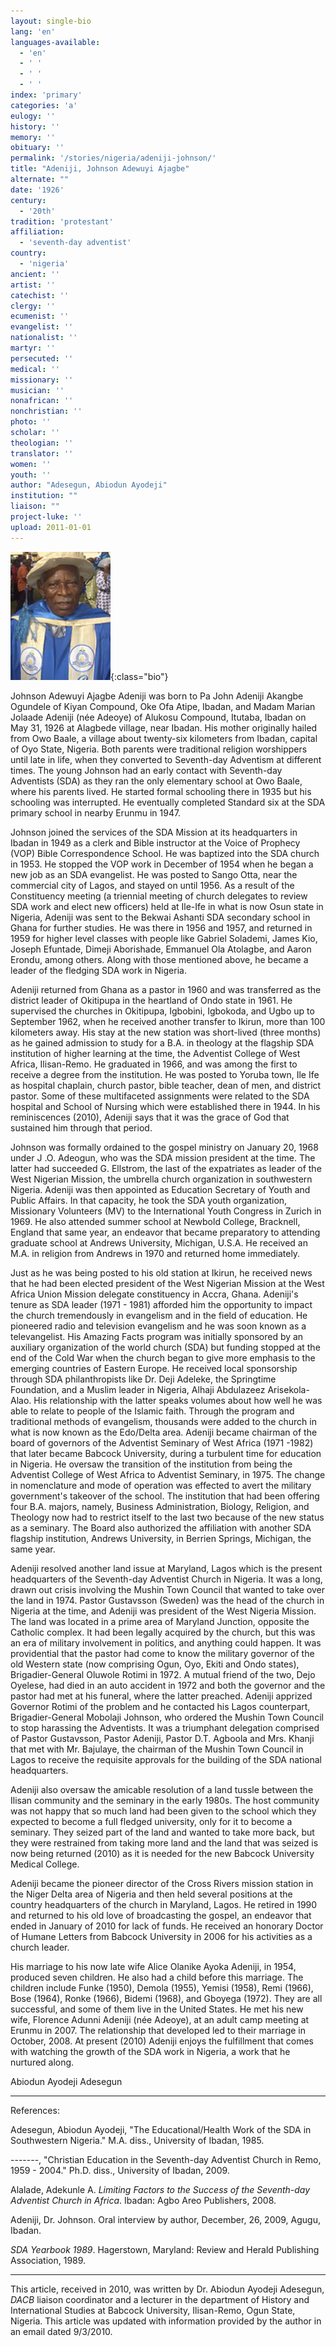 ```yaml
---
layout: single-bio
lang: 'en'
languages-available:
  - 'en'
  - ' '
  - ' '
  - ' '
index: 'primary'
categories: 'a'
eulogy: ''
history: ''
memory: ''
obituary: ''
permalink: '/stories/nigeria/adeniji-johnson/'
title: "Adeniji, Johnson Adewuyi Ajagbe"
alternate: ""
date: '1926'
century:
  - '20th'
tradition: 'protestant'
affiliation:
  - 'seventh-day adventist'
country:
  - 'nigeria'
ancient: ''
artist: ''
catechist: ''
clergy: ''
ecumenist: ''
evangelist: ''
nationalist: ''
martyr: ''
persecuted: ''
medical: ''
missionary: ''
musician: ''
nonafrican: ''
nonchristian: ''
photo: ''
scholar: ''
theologian: ''
translator: ''
women: ''
youth: ''
author: "Adesegun, Abiodun Ayodeji"
institution: ""
liaison: ""
project-luke: ''
upload: 2011-01-01
---
```


![Johnson Adeniji](/images/bio-pics/nigeria/adeniji-johnson/Adeniji-Johnson.jpg){:class="bio"}

Johnson Adewuyi Ajagbe Adeniji was born to Pa John Adeniji Akangbe Ogundele of Kiyan Compound, Oke Ofa Atipe, Ibadan, and Madam Marian Jolaade Adeniji (née Adeoye) of Alukosu Compound, Itutaba, Ibadan on May 31, 1926 at Alagbede village, near Ibadan. His mother originally hailed from Owo Baale, a village about twenty-six kilometers from Ibadan, capital of Oyo State, Nigeria. Both parents were traditional religion worshippers until late in life, when they converted to Seventh-day Adventism at different times. The young Johnson had an early contact with Seventh-day Adventists (SDA) as they ran the only elementary school at Owo Baale, where his parents lived. He started formal schooling there in 1935 but his schooling was interrupted. He eventually completed Standard six at the SDA primary school in nearby Erunmu in 1947.

Johnson joined the services of the SDA Mission at its headquarters in Ibadan in 1949 as a clerk and Bible instructor at the Voice of Prophecy (VOP) Bible Correspondence School. He was baptized into the SDA church in 1953. He stopped the VOP work in December of 1954 when he began a new job as an SDA evangelist. He was posted to Sango Otta, near the commercial city of Lagos, and stayed on until 1956. As a result of the Constituency meeting (a triennial meeting of church delegates to review SDA work and elect new officers) held at Ile-Ife in what is now Osun state in Nigeria, Adeniji was sent to the Bekwai Ashanti SDA secondary school in Ghana for further studies. He was there in 1956 and 1957, and returned in 1959 for higher level classes with people like Gabriel Solademi, James Kio, Joseph Efuntade, Dimeji Aborishade, Emmanuel Ola Atolagbe, and Aaron Erondu, among others. Along with those mentioned above, he became a leader of the fledging SDA work in Nigeria.

Adeniji returned from Ghana as a pastor in 1960 and was transferred as the district leader of Okitipupa in the heartland of Ondo state in 1961. He supervised the churches in Okitipupa, Igbobini, Igbokoda, and Ugbo up to September 1962, when he received another transfer to Ikirun, more than 100 kilometers away. His stay at the new station was short-lived (three months) as he gained admission to study for a B.A. in theology at the flagship SDA institution of higher learning at the time, the Adventist College of West Africa, Ilisan-Remo. He graduated in 1966, and was among the first to receive a degree from the institution. He was posted to Yoruba town, Ile Ife as hospital chaplain, church pastor, bible teacher, dean of men, and district pastor. Some of these multifaceted assignments were related to the SDA hospital and School of Nursing which were established there in 1944. In his reminiscences (2010), Adeniji says that it was the grace of God that sustained him through that period.

Johnson was formally ordained to the gospel ministry on January 20, 1968 under J .O. Adeogun, who was the SDA mission president at the time. The latter had succeeded G. Ellstrom, the last of the expatriates as leader of the West Nigerian Mission, the umbrella church organization in southwestern Nigeria. Adeniji was then appointed as Education Secretary of Youth and Public Affairs. In that capacity, he took the SDA youth organization, Missionary Volunteers (MV) to the International Youth Congress in Zurich in 1969. He also attended summer school at Newbold College, Bracknell, England that same year, an endeavor that became preparatory to attending graduate school at Andrews University, Michigan, U.S.A. He received an M.A. in religion from Andrews in 1970 and returned home immediately.

Just as he was being posted to his old station at Ikirun, he received news that he had been elected president of the West Nigerian Mission at the West Africa Union Mission delegate constituency in Accra, Ghana. Adeniji's tenure as SDA leader (1971 - 1981) afforded him the opportunity to impact the church tremendously in evangelism and in the field of education. He pioneered radio and television evangelism and he was soon known as a televangelist. His Amazing Facts program was initially sponsored by an auxiliary organization of the world church (SDA) but funding stopped at the end of the Cold War when the church began to give more emphasis to the emerging countries of Eastern Europe. He received local sponsorship through SDA philanthropists like Dr. Deji Adeleke, the Springtime Foundation, and a Muslim leader in Nigeria, Alhaji Abdulazeez Arisekola-Alao. His relationship with the latter speaks volumes about how well he was able to relate to people of the Islamic faith. Through the program and traditional methods of evangelism, thousands were added to the church in what is now known as the Edo/Delta area. Adeniji became chairman of the board of governors of the Adventist Seminary of West Africa (1971 -1982) that later became Babcock University, during a turbulent time for education in Nigeria. He oversaw the transition of the institution from being the Adventist College of West Africa to Adventist Seminary, in 1975. The change in nomenclature and mode of operation was effected to avert the military government's takeover of the school. The institution that had been offering four B.A. majors, namely, Business Administration, Biology, Religion, and Theology now had to restrict itself to the last two because of the new status as a seminary. The Board also authorized the affiliation with another SDA flagship institution, Andrews University, in Berrien Springs, Michigan, the same year.

Adeniji resolved another land issue at Maryland, Lagos which is the present headquarters of the Seventh-day Adventist Church in Nigeria. It was a long, drawn out crisis involving the Mushin Town Council that wanted to take over the land in 1974. Pastor Gustavsson (Sweden) was the head of the church in Nigeria at the time, and Adeniji was president of the West Nigeria Mission. The land was located in a prime area of Maryland Junction, opposite the Catholic complex. It had been legally acquired by the church, but this was an era of military involvement in politics, and anything could happen.  It was providential that the pastor had come to know the military governor of the old Western state (now comprising Ogun, Oyo, Ekiti and Ondo states), Brigadier-General Oluwole Rotimi in 1972. A mutual friend of the two, Dejo Oyelese, had died in an auto accident in 1972 and both the governor and the pastor had met at his funeral, where the latter preached. Adeniji apprized Governor Rotimi of the problem and he contacted his Lagos counterpart, Brigadier-General Mobolaji Johnson, who ordered the Mushin Town Council to stop harassing the Adventists. It was a triumphant delegation comprised of Pastor Gustavsson, Pastor Adeniji, Pastor D.T. Agboola and Mrs. Khanji that met with Mr. Bajulaye, the chairman of the Mushin Town Council in Lagos to receive the requisite approvals for the building of the SDA national headquarters.

Adeniji also oversaw the amicable resolution of a land tussle between the Ilisan community and the seminary in the early 1980s. The host community was not happy that so much land had been given to the school which they expected to become a full fledged university, only for it to become a seminary. They seized part of the land and wanted to take more back, but they were restrained from taking more land and the land that was seized is now being returned (2010) as it is needed for the new Babcock University Medical College.

Adeniji became the pioneer director of the Cross Rivers mission station in the Niger Delta area of Nigeria and then held several positions at the country headquarters of the church in Maryland, Lagos. He retired in 1990 and returned to his old love of broadcasting the gospel, an endeavor that ended in January of 2010 for lack of funds. He received an honorary Doctor of Humane Letters from Babcock University in 2006 for his activities as a church leader.

His marriage to his now late wife Alice Olanike Ayoka Adeniji, in 1954, produced seven children. He also had a child before this marriage. The children include Funke (1950), Demola (1955), Yemisi (1958), Remi (1966), Bose (1964), Ronke (1966), Bidemi (1968), and Gboyega (1972). They are all successful, and some of them live in the United States. He met his new wife, Florence Adunni Adeniji (née Adeoye), at an adult camp meeting at Erunmu in 2007. The relationship that developed led to their marriage in October, 2008. At present (2010) Adeniji enjoys the fulfillment that comes with watching the growth of the SDA work in Nigeria, a work that he nurtured along.

Abiodun Ayodeji Adesegun

---

References:

Adesegun, Abiodun Ayodeji, "The Educational/Health Work of the SDA in Southwestern Nigeria." M.A. diss., University of Ibadan, 1985.

-------, "Christian Education in the Seventh-day Adventist Church in Remo, 1959 - 2004." Ph.D. diss., University of Ibadan, 2009.

Alalade, Adekunle A. *Limiting Factors to the Success of the Seventh-day Adventist Church in Africa*. Ibadan: Agbo Areo Publishers, 2008.

Adeniji, Dr. Johnson. Oral interview by author, December, 26, 2009, Agugu, Ibadan.

*SDA Yearbook 1989*. Hagerstown, Maryland: Review and Herald Publishing Association, 1989.

---

This article, received in 2010, was written by Dr. Abiodun Ayodeji Adesegun, *DACB* liaison coordinator and a lecturer in the department of History and International Studies at Babcock University, Ilisan-Remo, Ogun State, Nigeria. This article was updated with information provided by the author in an email dated 9/3/2010.